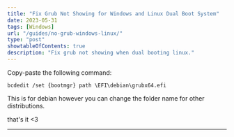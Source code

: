 ```yaml
---
title: "Fix Grub Not Showing for Windows and Linux Dual Boot System"
date: 2023-05-31
tags: [Windows]
url: "/guides/no-grub-windows-linux/"
type: "post"
showtableOfContents: true
description: "Fix grub not showing when dual booting linux."
---
```


Copy-paste the following command: 
```
bcdedit /set {bootmgr} path \EFI\debian\grubx64.efi
```
This is for debian however you can change the folder name for other distributions.


that's it <3

----

  